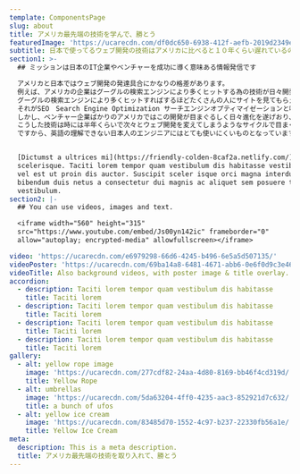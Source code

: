 ```yaml
---
template: ComponentsPage
slug: about
title: アメリカ最先端の技術を学んで、勝とう
featuredImage: 'https://ucarecdn.com/df0dc650-6938-412f-aefb-2019d2349e13/'
subtitle: 日本で使ってるウェブ開発の技術はアメリカに比べると１０年くらい遅れているのを知っていますか？
section1: >-
  ## ミッションは日本のIT企業やベンチャーを成功に導く意味ある情報発信です

  アメリカと日本ではウェブ開発の発達具合にかなりの格差があります。
  例えば、アメリカの企業はグーグルの検索エンジンにより多くヒットする為の技術が日々開発されており、ウェブ開発をする際にはとても重要なものとなっています。
  グーグルの検索エンジンにより多くヒットすればするほどたくさんの人にサイトを見てもらえる、そしてプロダクトを使ってもらえる。
  それがSEO　Search Engine Optimization サーチエンジンオプティマイゼーションと呼ばれており、残念ながら日本ではあまり取り入れられていません。
  しかし、ベンチャー企業ばかりのアメリカではこの開発が目まぐるしく日々進化を遂げおり、次々と良い製品が生み出せれているのです。
  こうした技術は時には半年くらいで次々とウェブ開発を変えてしまうようなサイクルで目まぐるしく発展しており、その説明が全て企業の英語のウェブサイトに書かれているのです。
  ですから、英語の理解できない日本人のエンジニアにはとても使いにくいものとなっています。そこで、ウェブ開発にどうして最先端のものが必要なのか、そして日々開発されている製品の最新情報、英語でしか発表されていない使い方を即、日本語でお届けする情報サイトを作成しました。また、日本ではSEOをするのに欠かせない言語、JavaScriptがそもそも主流のウェブ開発言語でさえも無いのです。これではなかなか世界で戦える製品の開発も出来ませんし、また最新のものはより安価にITビジネスを行う為の技術でもありますので、アメリカ最先端の技術を取り入れて、あなたもライバル会社を出しぬきましょう。


  [Dictumst a ultrices mi](https://friendly-colden-8caf2a.netlify.com/) a dignissim ad fermentum eget a nam et a blandit
  scelerisque. Taciti lorem tempor quam vestibulum dis habitasse vestibulum diam
  vel est ut proin dis auctor. Suscipit sceler isque orci magna interdum vel
  bibendum duis netus a consectetur dui magnis ac aliquet sem posuere tincidunt
  vestibulum.
section2: |-
  ## You can use videos, images and text.

  <iframe width="560" height="315"
  src="https://www.youtube.com/embed/Js00yn142ic" frameborder="0"
  allow="autoplay; encrypted-media" allowfullscreen></iframe>

video: 'https://ucarecdn.com/e6979298-66d6-4245-b496-6e5a5d507135/'
videoPoster: 'https://ucarecdn.com/69ba14a8-6481-4671-abb6-0e6f0d9c3e46/'
videoTitle: Also background videos, with poster image & title overlay.
accordion:
  - description: Taciti lorem tempor quam vestibulum dis habitasse
    title: Taciti lorem
  - description: Taciti lorem tempor quam vestibulum dis habitasse
    title: Taciti lorem
  - description: Taciti lorem tempor quam vestibulum dis habitasse
    title: Taciti lorem
  - description: Taciti lorem tempor quam vestibulum dis habitasse
    title: Taciti lorem
gallery:
  - alt: yellow rope image
    image: 'https://ucarecdn.com/277cdf82-24aa-4d80-8169-bb46f4cd319d/'
    title: Yellow Rope
  - alt: umbrellas
    image: 'https://ucarecdn.com/5da63204-4ff0-4235-aac3-852921d7c632/'
    title: a bunch of ufos
  - alt: yellow ice cream
    image: 'https://ucarecdn.com/83485d70-1552-4c97-b237-22330fb56a1e/'
    title: Yellow Ice Cream
meta:
  description: This is a meta description.
  title: アメリカ最先端の技術を取り入れて、勝とう
---
```

